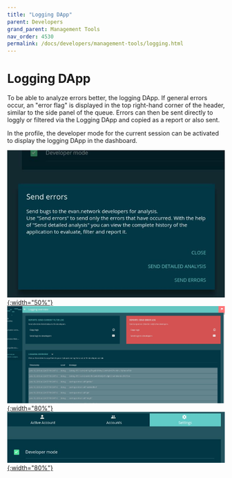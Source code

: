 ```yaml
---
title: "Logging DApp"
parent: Developers
grand_parent: Management Tools
nav_order: 4530
permalink: /docs/developers/management-tools/logging.html
---
```


# Logging DApp

To be able to analyze errors better, the logging DApp. If general errors occur, an "error flag" is displayed in the top right-hand corner of the header, similar to the side panel of the queue. Errors can then be sent directly to loggly or filtered via the Logging DApp and copied as a report or also sent.

In the profile, the developer mode for the current session can be activated to display the logging DApp in the dashboard.

[![Error Popup](/docs/4000_developers/4500_management-tools/img/logging-1.jpeg){:width="50%"}](/docs/4000_developers/4500_management-tools/img/logging-1.jpeg)
[![Logging DApp](/docs/4000_developers/4500_management-tools/img/logging-2.jpeg){:width="80%"}](/docs/4000_developers/4500_management-tools/img/logging-2.jpeg)
[![Developer Mode](/docs/4000_developers/4500_management-tools/img/logging-3.jpeg){:width="80%"}](/docs/4000_developers/4500_management-tools/img/logging-3.jpeg)
